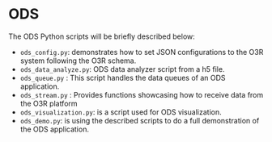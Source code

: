 # ODS
The ODS Python scripts will be briefly described below:

* `ods_config.py`: demonstrates how to set JSON configurations to the O3R system following the O3R schema. 
* `ods_data_analyze.py`: ODS data analyzer script from a h5 file.
* `ods_queue.py` : This script handles the data queues of an ODS application.
* `ods_stream.py` : Provides functions showcasing how to receive data from the O3R platform
* `ods_visualization.py`: is a script used for ODS visualization.
* `ods_demo.py`: is using the described scripts to do a full demonstration of the ODS application.